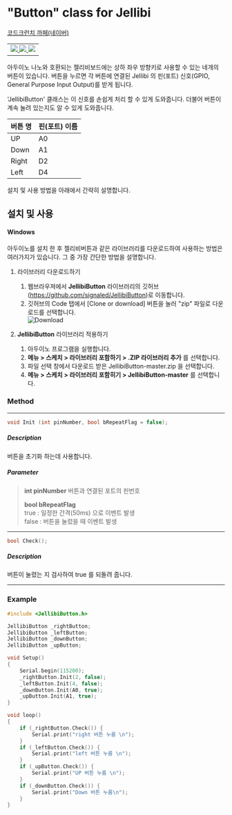"Button" class for Jellibi
===============

 [코드크런치 까페(네이버)](https://cafe.naver.com/codecrunch)   

 <TABLE>
 <TR><TD nowrap>
     <a href="https://smartstore.naver.com/robotnmore" target=new>
         <img src="https://dthumb-phinf.pstatic.net/?src=%22http%3A%2F%2Fwww.robotnmore.com%2Fdownload%2Fcodecrunch%2Fcafe_door_20190225_01.jpg%22&type=cafe_wa740">
     </a>    
     <a href="https://www.facebook.com/codecrunch.official/" target=new>
     <img src="https://dthumb-phinf.pstatic.net/?src=%22http%3A%2F%2Fwww.robotnmore.com%2Fdownload%2Fcodecrunch%2Fcafe_door_20190225_02.jpg%22&type=cafe_wa740">
     </a>
     <a href="https://www.instagram.com/codecrunch.official/" target=new>
     <img src="https://dthumb-phinf.pstatic.net/?src=%22http%3A%2F%2Fwww.robotnmore.com%2Fdownload%2Fcodecrunch%2Fcafe_door_20190225_03.jpg%22&type=cafe_wa740">
     </a>
     </TD></TR>
 </TABLE>

아두이노 나노와 호환되는 젤리비보드에는 상하 좌우 방향키로 사용할 수 있는 네개의 버튼이 있습니다.
버튼을 누르면 각 버튼에 연결된 Jellibi 의 핀(포트) 신호(GPIO, General Purpose Input Output)를 받게 됩니다. 

'JellibiButton' 클래스는 이 신호를 손쉽게 처리 할 수 있게 도와줍니다. 
더불어 버튼이 계속 눌려 있는지도 알 수 있게 도와줍니다. 


| 버튼 명 | 핀(포트) 이름 |
| ------- | ------------- |
| UP      | A0            |
| Down    | A1            |
| Right   | D2            |
| Left    | D4            |

설치 및 사용 방법을 아래에서 간략히 설명합니다.



설치 및 사용
------------------

#### Windows 

아두이노를 설치 한 후 젤리비버튼과 같은 라이브러리를 다운로드하여 사용하는 방법은 여러가지가 있습니다. 
그 중 가장 간단한 방법을 설명합니다.

1. 라이브러리 다운로드하기

   1.  웹브라우져에서 **JellibiButton** 라이브러리의 깃허브(https://github.com/signaled/JellibiButton)로  이동합니다.
   2. 깃허브의 Code 탭에서 [Clone or download] 버튼을 눌러 "zip" 파일로 다운로드를 선택합니다.  
      ![Download](http://www.robotnmore.com/matthew/jellibibutton/download_button.png)

2. **JellibiButton** 라이브러리 적용하기 

   1. 아두이노 프로그램을 실행합니다.
   2. **메뉴 > 스케치 > 라이브러리 포함하기 > .ZIP 라이브러리 추가** 를 선택합니다. 
   3. 파일 선택 창에서 다운로드 받은 JellibiButton-master.zip 을 선택합니다.
   4. **메뉴 > 스케치 > 라이브러리 포함히기 > JellibiButton-master** 를 선택합니다. 

   

### Method

---

```cpp
void Init (int pinNumber, bool bRepeatFlag = false);
```

#####  Description 

 버튼을 초기화 하는데 사용합니다. 
    
##### Parameter 

>  **int pinNumber**
>  	버튼과 연결된 포트의 핀번호 
>  	
>  **bool bRepeatFlag**   
>  	true : 일정한 간격(50ms) 으로 이벤트 발생   
>  	false : 버튼을 눌렀을 때 이벤트 발생



---

```cpp
bool Check();
```

##### Description

버튼이 눌렸는 지 검사하여 true 를 되돌려 줍니다.

---

### 

### Example

```cpp
#include <JellibiButton.h>

JellibiButton _rightButton;
JellibiButton _leftButton;
JellibiButton _downButton;
JellibiButton _upButton;

void Setup()
{ 
    Serial.begin(115200);
    _rightButton.Init(2, false);
    _leftButton.Init(4, false);
    _downButton.Init(A0, true);
    _upButton.Init(A1, true);
}

void loop() 
{
    if (_rightButton.Check()) {
        Serial.print("right 버튼 누름 \n");
    }
    if (_leftButton.Check()) {
        Serial.print("left 버튼 누름 \n");
    }
    if (_upButton.Check()) {
        Serial.print("UP 버튼 누름 \n");
    }
    if (_downButton.Check()) {
        Serial.print("Down 버튼 누름\n");
    }
}
```

